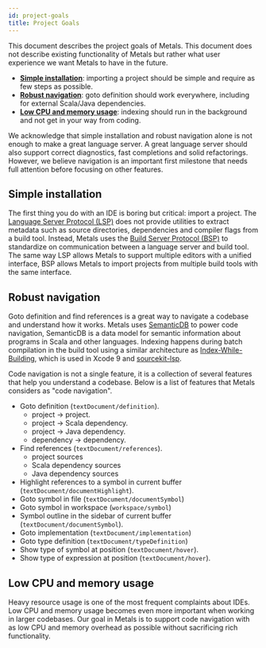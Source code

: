 ```yaml
---
id: project-goals
title: Project Goals
---
```


This document describes the project goals of Metals. This document does not
describe existing functionality of Metals but rather what user experience we
want Metals to have in the future.

- [**Simple installation**](#simple-installation): importing a project should be
  simple and require as few steps as possible.
- [**Robust navigation**](#robust-navigation): goto definition should work
  everywhere, including for external Scala/Java dependencies.
- [**Low CPU and memory usage**](#low-cpu-and-memory-usage): indexing should run
  in the background and not get in your way from coding.

We acknowledge that simple installation and robust navigation alone is not
enough to make a great language server. A great language server should also
support correct diagnostics, fast completions and solid refactorings. However,
we believe navigation is an important first milestone that needs full attention
before focusing on other features.

## Simple installation

The first thing you do with an IDE is boring but critical: import a project. The
[Language Server Protocol (LSP)](https://microsoft.github.io/language-server-protocol/specification)
does not provide utilities to extract metadata such as source directories,
dependencies and compiler flags from a build tool. Instead, Metals uses the
[Build Server Protocol (BSP)](https://github.com/scalacenter/bsp/blob/master/docs/bsp.md)
to standardize on communication between a language server and build tool. The
same way LSP allows Metals to support multiple editors with a unified interface,
BSP allows Metals to import projects from multiple build tools with the same
interface.

## Robust navigation

Goto definition and find references is a great way to navigate a codebase and
understand how it works. Metals uses [SemanticDB](https://scalameta.org/) to
power code navigation, SemanticDB is a data model for semantic information about
programs in Scala and other languages. Indexing happens during batch compilation
in the build tool using a similar architecture as
[Index-While-Building](https://www.youtube.com/watch?v=jGJhnIT-D2M), which is
used in Xcode 9 and
[sourcekit-lsp](https://github.com/apple/sourcekit-lsp#indexing-while-building).

Code navigation is not a single feature, it is a collection of several features
that help you understand a codebase. Below is a list of features that Metals
considers as "code navigation".

- Goto definition (`textDocument/definition`).
  - project -> project.
  - project -> Scala dependency.
  - project -> Java dependency.
  - dependency -> dependency.
- Find references (`textDocument/references`).
  - project sources
  - Scala dependency sources
  - Java dependency sources
- Highlight references to a symbol in current buffer
  (`textDocument/documentHighlight`).
- Goto symbol in file (`textDocument/documentSymbol`)
- Goto symbol in workspace (`workspace/symbol`)
- Symbol outline in the sidebar of current buffer
  (`textDocument/documentSymbol`).
- Goto implementation (`textDocument/implementation`)
- Goto type definition (`textDocument/typeDefinition`)
- Show type of symbol at position (`textDocument/hover`).
- Show type of expression at position (`textDocument/hover`).

## Low CPU and memory usage

Heavy resource usage is one of the most frequent complaints about IDEs. Low CPU
and memory usage becomes even more important when working in larger codebases.
Our goal in Metals is to support code navigation with as low CPU and memory
overhead as possible without sacrificing rich functionality.

[semanticdb]: https://scalameta.org/docs/semanticdb/specification.html
[bsp]: https://github.com/scalacenter/bsp/blob/master/docs/bsp.md
